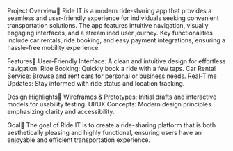 Project Overview🚀
Ride IT is a modern ride-sharing app that provides a seamless and user-friendly experience for individuals seeking convenient transportation solutions. The app features intuitive 
navigation, visually engaging interfaces, and a streamlined user journey. Key functionalities include car rentals, ride booking, and easy payment integrations, ensuring a hassle-free 
mobility experience.

Features👋
User-Friendly Interface: A clean and intuitive design for effortless navigation.
Ride Booking: Quickly book a ride with a few taps.
Car Rental Service: Browse and rent cars for personal or business needs.
Real-Time Updates: Stay informed with ride status and location tracking.

Design Highlights🎨
Wireframes & Prototypes: Initial drafts and interactive models for usability testing.
UI/UX Concepts: Modern design principles emphasizing clarity and accessibility.

Goal🚩
The goal of Ride IT is to create a ride-sharing platform that is both aesthetically pleasing and highly functional, ensuring users have an enjoyable and efficient transportation 
experience.

